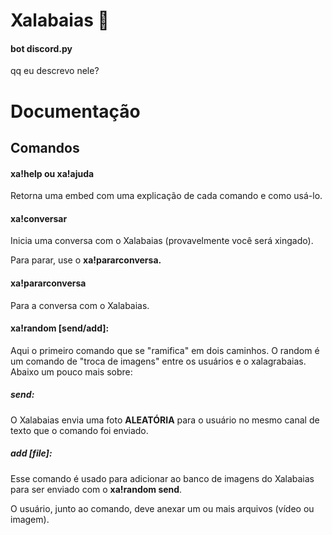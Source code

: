 # Xalabaias 🎉️ 

#### bot discord.py

qq eu descrevo nele?

# Documentação

## Comandos

#### xa!help ou xa!ajuda

Retorna uma embed com uma explicação de cada comando e como usá-lo.

#### xa!conversar

Inicia uma conversa com o Xalabaias (provavelmente você será xingado).

Para parar, use o **xa!pararconversa.**

#### xa!pararconversa

Para a conversa com o Xalabaias.

#### xa!random [send/add]:

Aqui o primeiro comando que se "ramifica" em dois caminhos. O random é um comando de "troca de imagens" entre os usuários e  o xalagrabaias. Abaixo um pouco mais sobre:

##### send:

O Xalabaias envia uma foto **ALEATÓRIA** para o usuário no mesmo canal de texto que o comando foi enviado.

##### add [file]:

Esse comando é usado para adicionar ao banco de imagens do Xalabaias para ser enviado com o **xa!random send**.

O usuário, junto ao comando, deve anexar um ou mais arquivos (vídeo ou imagem).

